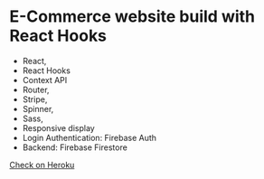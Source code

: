 # E-Commerce website build with React Hooks 

- React,
- React Hooks
- Context API
- Router,
- Stripe,
- Spinner,
- Sass,
- Responsive display
- Login Authentication: Firebase Auth
- Backend: Firebase Firestore

[Check on Heroku](https://yourhat-store.herokuapp.com/)
